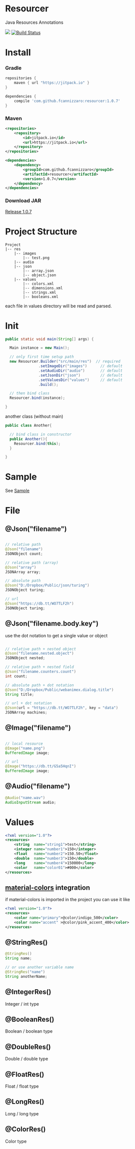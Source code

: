 # Resourcer
Java Resources Annotations

[![](https://jitpack.io/v/fcannizzaro/resourcer.svg)](https://jitpack.io/#fcannizzaro/resourcer)
[![Build Status](https://travis-ci.org/fcannizzaro/resourcer.svg)](https://travis-ci.org/fcannizzaro/resourcer)

# Install

### Gradle
```gradle
repositories {
    maven { url "https://jitpack.io" }
}

dependencies {
    compile 'com.github.fcannizzaro:resourcer:1.0.7'
}
```

### Maven
```xml
<repositories>
    <repository>
        <id>jitpack.io</id>
        <url>https://jitpack.io</url>
    </repository>
</repositories>

<dependencies>
    <dependency>
        <groupId>com.github.fcannizzaro</groupId>
        <artifactId>resourcer</artifactId>
        <version>1.0.7</version>
    </dependency>
</dependencies>
```

###  Download JAR
[Release 1.0.7](https://github.com/fcannizzaro/resourcer/releases/tag/1.0.7)

# Project Structure
```
Project
|-- res
    |-- images
        |-- test.png
    |-- audio
    |-- json
        |-- array.json
        |-- object.json
    |-- values
        |-- colors.xml
        |-- dimensions.xml
        |-- strings.xml
        |-- booleans.xml
```

each file in values directory will be read and parsed.

# Init
```java
public static void main(String[] args) {

  Main instance = new Main();

  // only first time setup path
  new Resourcer.Builder("src/main/res")  // required
               .setImageDir("images")      // default
               .setAudioDir("audio")       // default
               .setJsonDir("json")         // default
               .setValuesDir("values")     // default
               .build();

  // then bind class
  Resourcer.bind(instance);

}
```
another class (without main)

```java
public class Another{

  // bind class in constructor
  public Another(){
    Resourcer.bind(this);
  }

}
```

# Sample
See [Sample](https://github.com/FrancisCan/Resourcer/tree/master/Sample)

# File

## @Json("filename")
```java

// relative path
@Json("filename")
JSONObject count;

// relative path (array)
@Json("array")
JSONArray array;

// absolute path
@Json("D:/Dropbox/Public/json/turing")
JSONObject turing;

// url
@Json("https://db.tt/WO7TLF2h")
JSONObject turing;
```

## @Json("filename.body.key")
use the dot notation to get a single value or object
```java

// relative path + nested object
@Json("filename.nested.object")
JSONObject nested;

// relative path + nested field
@Json("filename.counters.count")
int count;

// absolute path + dot notation
@Json("D:/Dropbox/Public/webanimex.dialog.title")
String title;

// url + dot notation
@Json(url = "https://db.tt/WO7TLF2h", key = "data")
JSONArray machines;
```

## @Image("filename")
```java

// local resource
@Image("name.png")
BufferedImage image;

// url
@Image("https://db.tt/G5a5HqnI")
BufferedImage image;
```

## @Audio("filename")
```java
@Audio("name.wav")
AudioInputStream audio;
```

# Values

```xml
<?xml version="1.0"?>
<resources>
    <string  name="string1">test</string>
    <integer name="number1">150</integer>
    <float   name="number2">150.50</float>
    <double  name="number3">150</double>
    <long    name="number4">150000</long>
    <color   name="color01">#000</color>
</resources>
```

## [material-colors](https://github.com/fcannizzaro/material-colors) integration
if material-colors is imported in the project you can use it like
```xml
<?xml version="1.0"?>
<resources>
    <color name="primary">@color/indigo_500</color>
    <color name="accent" >@color/pink_accent_400</color>
</resources>
```

## @StringRes()
```java
@StringRes()
String name;

// or use another variable name
@StringRes("name")
String anotherName;
```
## @IntegerRes()
Integer / int type

## @BooleanRes()
Boolean / boolean type

## @DoubleRes()
Double / double type

## @FloatRes()
Float / float type

## @LongRes()
Long / long type

## @ColorRes()
Color type
